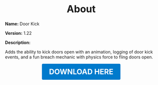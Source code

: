 <h1 style="text-align:center; font-size:2rem; font-weight:bold;">About</h1>

**Name:**
Door Kick

**Version:**
1.22

**Description:**

Adds the ability to kick doors open with an animation, logging of door kick events, and a fun breach mechanic with physics force to fling doors open.




<p align="center"><a href="https://github.com/LiliaFramework/Modules/raw/refs/heads/gh-pages/doorkick.zip" style="display:inline-block;padding:12px 24px;font-size:1.5rem;font-weight:bold;text-decoration:none;color:#fff;background-color:var(--md-primary-fg-color,#007acc);border-radius:4px;">DOWNLOAD HERE</a></p>